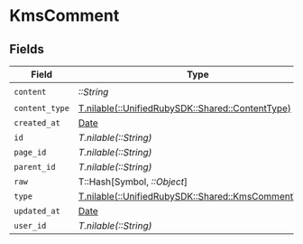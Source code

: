 # KmsComment


## Fields

| Field                                                                                        | Type                                                                                         | Required                                                                                     | Description                                                                                  |
| -------------------------------------------------------------------------------------------- | -------------------------------------------------------------------------------------------- | -------------------------------------------------------------------------------------------- | -------------------------------------------------------------------------------------------- |
| `content`                                                                                    | *::String*                                                                                   | :heavy_check_mark:                                                                           | N/A                                                                                          |
| `content_type`                                                                               | [T.nilable(::UnifiedRubySDK::Shared::ContentType)](../../models/shared/contenttype.md)       | :heavy_minus_sign:                                                                           | N/A                                                                                          |
| `created_at`                                                                                 | [Date](https://ruby-doc.org/stdlib-2.6.1/libdoc/date/rdoc/Date.html)                         | :heavy_minus_sign:                                                                           | N/A                                                                                          |
| `id`                                                                                         | *T.nilable(::String)*                                                                        | :heavy_minus_sign:                                                                           | N/A                                                                                          |
| `page_id`                                                                                    | *T.nilable(::String)*                                                                        | :heavy_minus_sign:                                                                           | N/A                                                                                          |
| `parent_id`                                                                                  | *T.nilable(::String)*                                                                        | :heavy_minus_sign:                                                                           | N/A                                                                                          |
| `raw`                                                                                        | T::Hash[Symbol, *::Object*]                                                                  | :heavy_minus_sign:                                                                           | N/A                                                                                          |
| `type`                                                                                       | [T.nilable(::UnifiedRubySDK::Shared::KmsCommentType)](../../models/shared/kmscommenttype.md) | :heavy_minus_sign:                                                                           | N/A                                                                                          |
| `updated_at`                                                                                 | [Date](https://ruby-doc.org/stdlib-2.6.1/libdoc/date/rdoc/Date.html)                         | :heavy_minus_sign:                                                                           | N/A                                                                                          |
| `user_id`                                                                                    | *T.nilable(::String)*                                                                        | :heavy_minus_sign:                                                                           | N/A                                                                                          |
